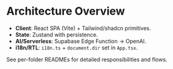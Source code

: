 # Architecture Overview

- **Client**: React SPA (Vite) + Tailwind/shadcn primitives.
- **State**: Zustand with persistence.
- **AI/Serverless**: Supabase Edge Function → OpenAI.
- **i18n/RTL**: `i18n.ts` + `document.dir` set in `App.tsx`.

See per-folder READMEs for detailed responsibilities and flows.

